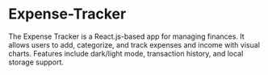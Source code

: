 # Expense-Tracker
The Expense Tracker is a React.js-based app for managing finances. It allows users to add, categorize, and track expenses and income with visual charts. Features include dark/light mode, transaction history, and local storage support.
